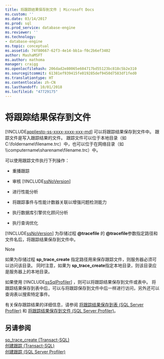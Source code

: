 ```yaml
---
title: 将跟踪结果保存到文件 | Microsoft Docs
ms.custom: ''
ms.date: 03/14/2017
ms.prod: sql
ms.prod_service: database-engine
ms.reviewer: ''
ms.technology:
- database-engine
ms.topic: conceptual
ms.assetid: 74f80667-62f3-4e14-bb1a-f0c2b6ef3402
author: MashaMSFT
ms.author: mathoma
manager: craigg
ms.openlocfilehash: 206dad2e80065e604717bd55123bc818c5b2e310
ms.sourcegitcommit: 61381ef939415fe019285def9450d7583df1fed0
ms.translationtype: HT
ms.contentlocale: zh-CN
ms.lasthandoff: 10/01/2018
ms.locfileid: "47729175"
---
```

# <a name="save-trace-results-to-a-file"></a>将跟踪结果保存到文件
[!INCLUDE[appliesto-ss-xxxx-xxxx-xxx-md](../../includes/appliesto-ss-xxxx-xxxx-xxx-md.md)]
  可以将跟踪结果保存到文件中。 跟踪文件是写入跟踪结果的文件。 跟踪文件可以位于本地目录（如 C:\\foldername\\filename.trc）中，也可以位于在网络目录（如 \\\computername\sharename\filename.trc）中。  
  
 可以使用跟踪文件执行下列操作：  
  
-   重播跟踪  
  
-   审核 [!INCLUDE[ssNoVersion](../../includes/ssnoversion-md.md)]  
  
-   进行性能分析  
  
-   将跟踪事件与性能计数器关联以增强问题检测能力  
  
-   执行数据库引擎优化顾问分析  
  
-   执行查询优化  
  
 [!INCLUDE[ssNoVersion](../../includes/ssnoversion-md.md)] 为存储过程 **@tracefile** 的 **@tracefile**参数指定路径和文件名后，将跟踪结果保存到文件中。  
  
> [!NOTE]  
>  如果为存储过程 **sp_trace_create** 指定路径用来保存跟踪文件，则服务器必须可以访问该目录。 同时注意，如果为 **sp_trace_create**指定本地目录，则该目录应是服务器上的本地目录。  
  
 如果使用 [!INCLUDE[ssSqlProfiler](../../includes/sssqlprofiler-md.md)] ，则可以将跟踪结果保存到文件或表中。 将跟踪结果保存到表中后，可以与将跟踪保存到文件中后一样进行访问，另外还可以查询表以搜索特定事件。  
  
 有关保存跟踪结果的详细信息，请参阅 [将跟踪结果保存到表 (SQL Server Profiler)](../../tools/sql-server-profiler/save-trace-results-to-a-table-sql-server-profiler.md) 和 [将跟踪结果保存到文件 (SQL Server Profiler)](../../tools/sql-server-profiler/save-trace-results-to-a-file-sql-server-profiler.md)。  
  
## <a name="see-also"></a>另请参阅  
 [sp_trace_create (Transact-SQL)](../../relational-databases/system-stored-procedures/sp-trace-create-transact-sql.md)   
 [创建跟踪 (Transact-SQL)](../../relational-databases/sql-trace/create-a-trace-transact-sql.md)   
 [创建跟踪 (SQL Server Profiler)](../../tools/sql-server-profiler/create-a-trace-sql-server-profiler.md)  
  
  
